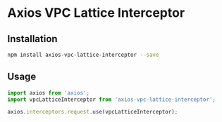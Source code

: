 # Axios VPC Lattice Interceptor

## Installation
```bash
npm install axios-vpc-lattice-interceptor --save
```

## Usage
```typescript
import axios from 'axios';
import vpcLatticeInterceptor from 'axios-vpc-lattice-interceptor';

axios.interceptors.request.use(vpcLatticeInterceptor);

```
